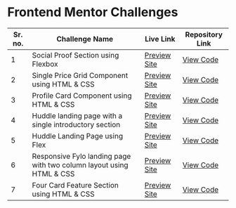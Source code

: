 # Frontend Mentor Challenges

|**Sr. no.**|**Challenge Name**|**Live Link**| **Repository Link**|
|------|-----------------|--------------------|---------------------|
| 1 | Social Proof Section using Flexbox | [Preview Site](https://socialproofsection-am.netlify.app/) | [View Code](https://github.com/aishwarya-mali/frontendmentor.io/tree/main/social-proof-section-master)|
| 2 | Single Price Grid Component using HTML & CSS | [Preview Site](https://single-price-grid-frontendmentor.netlify.app/) | [View Code](https://github.com/aishwarya-mali/frontendmentor.io/tree/main/single-price-grid-component)|
| 3 | Profile Card Component using HTML & CSS | [Preview Site](https://profile-card-frontendmentor.netlify.app/) | [View Code](https://github.com/aishwarya-mali/frontendmentor.io/tree/main/profile-card-component)|
| 4 | Huddle landing page with a single introductory section | [Preview Site](https://reverent-haibt-0425b1.netlify.app/) | [View Code](https://github.com/aishwarya-mali/frontendmentor.io/tree/main/huddle-single-intro-page)|
| 5 | Huddle Landing Page using Flex | [Preview Site](https://huddle-landing-page-frontendmentor.netlify.app/) | [View Code](https://github.com/aishwarya-mali/frontendmentor.io/tree/main/huddle-landing-page-with-alternating-feature-blocks)|
| 6 | Responsive Fylo landing page with two column layout using HTML & CSS | [Preview Site](https://fylo-two-column-frontendmentor.netlify.app/) | [View Code](https://github.com/aishwarya-mali/frontendmentor.io/tree/main/fylo-landing-page-with-two-column-layout)|
| 7 | Four Card Feature Section using HTML & CSS | [Preview Site](https://four-card-feature-section-frontendmentor.netlify.app/) | [View Code](https://github.com/aishwarya-mali/frontendmentor.io/tree/main/four-card-feature-section)|
























